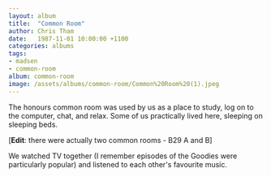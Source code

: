 ```yaml
---
layout: album
title:  "Common Room"
author: Chris Tham
date:   1987-11-01 10:00:00 +1100
categories: albums
tags:
- madsen
- common-room
album: common-room
image: /assets/albums/common-room/Common%20Room%20(1).jpeg
---
```

The honours common room was used by us as a place to study, log on to the
computer, chat, and relax. Some of us practically lived here, sleeping on
sleeping beds.

[**Edit**: there were actually two common rooms - B29 A and B]

We watched TV together (I remember episodes of the Goodies were particularly
popular) and listened to each other's favourite music.